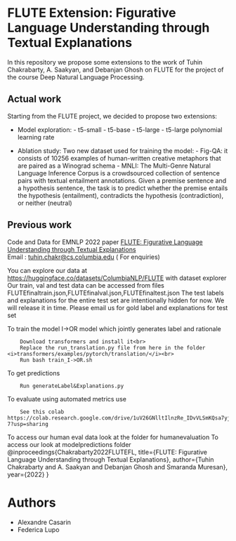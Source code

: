 # FLUTE Extension: Figurative Language Understanding through Textual Explanations

In this repository we propose some extensions to the work of Tuhin Chakrabarty, A. Saakyan, and Debanjan Ghosh on FLUTE for the project of the course Deep Natural Language Processing.

## Actual work

Starting from the FLUTE project, we decided to propose two extensions:

- Model exploration:
          - t5-small
          - t5-base
          - t5-large
          - t5-large polynomial learning rate 

- Ablation study:
          Two new dataset used for training the model:
                  - Fig-QA: it consists of 10256 examples of human-written creative metaphors that are paired as a Winograd schema
                  - MNLI: The Multi-Genre Natural Language Inference Corpus is a crowdsourced collection of sentence pairs with textual entailment annotations. Given a premise sentence and                         a hypothesis sentence, the task is to predict whether the premise entails the hypothesis (entailment), contradicts the hypothesis (contradiction), or neither (neutral)


## Previous work

Code and Data for EMNLP 2022 paper <a target="FLUTE: Figurative Language Understanding through Textual Explanations" href="https://arxiv.org/pdf/2205.12404.pdf">FLUTE: Figurative Language Understanding through Textual Explanations</a><br>
Email : tuhin.chakr@cs.columbia.edu ( For enquiries)

You can explore our data at https://huggingface.co/datasets/ColumbiaNLP/FLUTE with dataset explorer<br>
Our train, val and test data can be accessed from files FLUTEfinaltrain.json,FLUTEfinalval.json,FLUTEfinaltest.json
The test labels and explanations for the entire test set are intentionally hidden for now. We will release it in time. Please email us for gold label and explanations for test set

To train the model I->OR model which jointly generates label and rationale<br>

        Download transformers and install it<br>
        Replace the run_translation.py file from here in the folder <i>transformers/examples/pytorch/translation/</i><br>
        Run bash train_I->OR.sh

To get predictions  
        
        Run generateLabel&Explanations.py

To evaluate using automated metrics use
        
        See this colab https://colab.research.google.com/drive/1uV26GNlltIlnzRe_IDvVLSmKQsa7yj-7?usp=sharing
        
To access our human eval data look at the folder for humanevaluation
To access our look at modelpredictions folder
                @inproceedings{Chakrabarty2022FLUTEFL,
                                  title={FLUTE: Figurative Language Understanding through Textual Explanations},
                                  author={Tuhin Chakrabarty and A. Saakyan and Debanjan Ghosh and Smaranda Muresan},
                                  year={2022}
                                }

# Authors
- Alexandre Casarin
- Federica Lupo


                                
